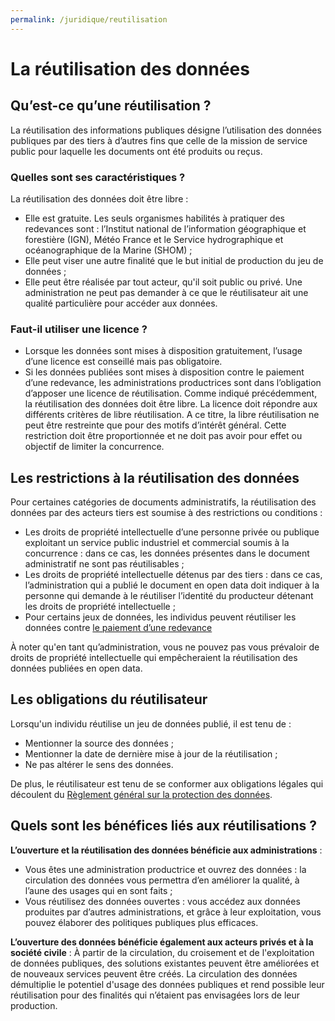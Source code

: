 ```yaml
---
permalink: /juridique/reutilisation
---
```


# La réutilisation des données

## Qu’est-ce qu’une réutilisation ?                    

La réutilisation des informations publiques désigne l’utilisation des données publiques par des tiers à d’autres fins que celle de la mission de service public pour laquelle les documents ont été produits ou reçus.           

###  Quelles sont ses caractéristiques ?                    

 La réutilisation des données doit être libre :
* Elle est gratuite. Les seuls organismes habilités à pratiquer des redevances sont : l’Institut national de l’information géographique et forestière (IGN), Météo France et le Service hydrographique et océanographique de la Marine (SHOM) ; 
* Elle peut viser une autre finalité que le but initial de production du jeu de données ;
* Elle peut être réalisée par tout acteur, qu'il soit public ou privé. Une administration ne peut pas demander à ce que le réutilisateur ait une qualité particulière pour accéder aux données.

### Faut-il utiliser une licence ?                    

* Lorsque les données sont mises à disposition gratuitement, l’usage d’une licence est conseillé mais pas obligatoire. 
* Si les données publiées sont mises à disposition contre le paiement d’une redevance, les administrations productrices sont dans l’obligation d’apposer une licence de réutilisation. 
Comme indiqué précédemment, la réutilisation des données doit être libre. La licence doit répondre aux différents critères de libre réutilisation. A ce titre, la libre réutilisation ne peut être restreinte que pour des motifs d’intérêt général. Cette restriction doit être proportionnée et ne doit pas avoir pour effet ou objectif de limiter la concurrence.

##  Les restrictions à la réutilisation des données 

Pour certaines catégories de documents administratifs, la réutilisation des données par des acteurs tiers est soumise à des restrictions ou conditions :
* Les droits de propriété intellectuelle d’une personne privée ou publique exploitant un service public industriel et commercial soumis à la concurrence : dans ce cas, les données présentes dans le document administratif ne sont pas réutilisables ;
* Les droits de propriété intellectuelle détenus par des tiers : dans ce cas, l’administration qui a publié le document en open data doit indiquer à la personne qui demande à le réutiliser l’identité du producteur détenant les droits de propriété intellectuelle ;
* Pour certains jeux de données, les individus peuvent réutiliser les données contre [le paiement d’une redevance](2-reutilisation_od.md#quelles-sont-ses-caractéristiques-) 

À noter qu'en tant qu’administration, vous ne pouvez pas vous prévaloir de droits de propriété intellectuelle qui empêcheraient la réutilisation des données publiées en open data.        

## Les obligations du réutilisateur

Lorsqu'un individu réutilise un jeu de données publié, il est tenu de :
* Mentionner la source des données ;
* Mentionner la date de dernière mise à jour de la réutilisation ; 
* Ne pas altérer le sens des données. 

De plus, le réutilisateur est tenu de se conformer aux obligations légales qui découlent du [Règlement général sur la protection des données](https://www.legifrance.gouv.fr/affichTexte.do?cidTexte=JORFTEXT000037085952&categorieLien=id). 

##  Quels sont les bénéfices liés aux réutilisations ?

**L’ouverture et la réutilisation des données bénéficie aux administrations** :
* Vous êtes une administration productrice et ouvrez des données : la circulation des données vous permettra d’en améliorer la qualité, à l’aune des usages qui en sont faits ;
* Vous réutilisez des données ouvertes : vous accédez aux données produites par d’autres administrations, et grâce à leur exploitation, vous pouvez élaborer des politiques publiques plus efficaces.

**L’ouverture des données bénéficie également aux acteurs privés et à la société civile** : 
À partir de la circulation, du croisement et de l'exploitation de données publiques, des solutions existantes peuvent être améliorées et de nouveaux services peuvent être créés. La circulation des données démultiplie le potentiel d'usage des données publiques et rend possible leur réutilisation pour des finalités qui n’étaient pas envisagées lors de leur production.        

